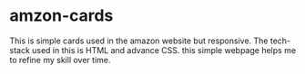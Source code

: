 # amzon-cards
This is simple cards used in the amazon website but responsive. The tech-stack used in this is HTML and  advance CSS. this simple webpage helps me to refine my skill over time.
